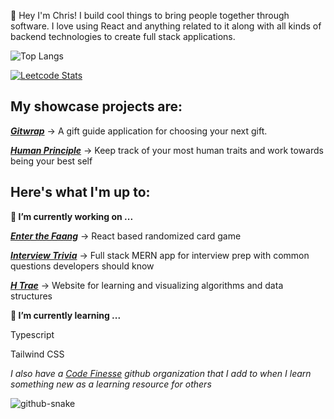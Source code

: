 
👋 Hey I'm Chris! I build cool things to bring people together through software. I love using React and anything related to it along with all kinds of backend technologies to create full stack applications.

![Top Langs](https://github-readme-stats.vercel.app/api/top-langs/?username=chris-a-phillips&layout=compact)<!--(https://github.com/chris-a-phillips/github-readme-stats) -->

[![Leetcode Stats](https://leetcard.jacoblin.cool/JacobLinCool)](https://leetcode.com/chrisaphillips)

## **My showcase projects are:**

[***Gitwrap***](https://github.com/anonymous-animals/gitwrap-frontend) 
-> A gift guide application for choosing your next gift.

[***Human Principle***](https://github.com/chris-a-phillips/human-principle-frontend)
-> Keep track of your most human traits and work towards being your best self

## **Here's what I'm up to:**

**🔭 I’m currently working on ...**

[***Enter the Faang***](https://github.com/chris-a-phillips/enter-the-faang) -> React based randomized card game

[***Interview Trivia***](https://github.com/chris-a-phillips/interview-trivia) -> Full stack MERN app for interview prep with common questions developers should know

[***H Trae***](https://github.com/chris-a-phillips/h-trae) -> Website for learning and visualizing algorithms and data structures

**🌱 I’m currently learning ...**

Typescript

Tailwind CSS

*I also have a [Code Finesse](https://github.com/code-finesse) github organization that I add to when I learn something new as a learning resource for others*

<picture>
  <source media="(prefers-color-scheme: dark)" srcset="https://github.com/chris-a-phillips/chris-a-phillips/blob/output/github-contribution-grid-snake.svg">
  <source media="(prefers-color-scheme: light)" srcset="https://github.com/chris-a-phillips/chris-a-phillips/blob/output/github-contribution-grid-snake.svg">
  <img alt="github-snake" src="https://github.com/chris-a-phillips/chris-a-phillips/blob/output/github-contribution-grid-snake.svg">
</picture>
